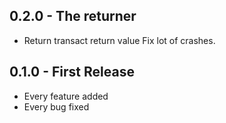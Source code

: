 ## 0.2.0 - The returner
* Return transact return value Fix lot of crashes.

## 0.1.0 - First Release
* Every feature added
* Every bug fixed
